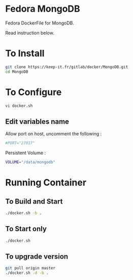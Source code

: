Fedora MongoDB
==============

Fedora DockerFile for MongoDB.

Read instruction below.


# To Install

```bash
git clone https://keep-it.fr/gitlab/docker/MongoDB.git
cd MongoDB
```

# To Configure

```bash
vi docker.sh
``` 

## Edit variables name

Allow port on host, uncomment the following :

```bash
#PORT="27017"
```

Persistent Volume :

```bash
VOLUME="/data/mongodb"
```

# Running Container

## To Build and Start
```bash
./docker.sh -b .
```

## To Start only
```bash
./docker.sh
```

## To upgrade version
```bash
git pull origin master
./docker.sh -d -b .
```